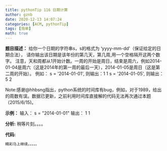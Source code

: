 ```yaml
---
title: pythonTip 116 日期计算
author: gznb
date: 2020-12-13 14:07:24
categories: [ACM, pythonTip]
tags: [简单]
math: true
---
```


**题目描述：**
给你一个日期的字符串s，s的格式为 ‘yyyy-mm-dd’（保证给定的日期合法）， 请你输出该日期是该年份的第几天，第几周,用一个空格隔开这两个数字。
注意，天和周都从1开始计数。一周的开始是周日，结束是周六，例如2014-01-04是周六（这是2014年的第一周的最后一天），2014-01-05是周日（这是第二周的开始）。
例如：
s = '2014-01-01', 则输出：1 1
s = '2014-01-05', 则输出：5 2

Note:感谢@hhbsng指出，python系统的时间库有bug，例如，对于1989，给出的周数有误。数据已更新，之前利用时间库直接解的代码无法再次通过本题 （2015/6/15)。

**示例：**
输入：
s = "2014-01-01"
输出：
1 1


**分析:**
稍等片刻。。。。

**代码:**
```python
精彩马上继续。。。。。
```
